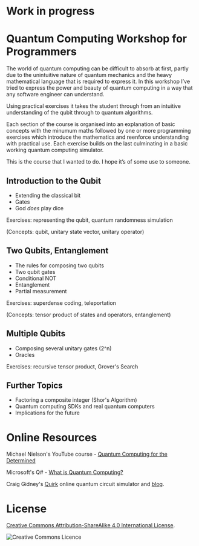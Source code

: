 # Work in progress

#
#
# Quantum Computing Workshop for Programmers

The world of quantum computing can be difficult to absorb at first, partly due to the unintuitive nature of quantum mechanics and the heavy mathematical language that is required to express it. In this workshop I’ve tried to express the power and beauty of quantum computing in a way that any software engineer can understand. 

Using practical exercises it takes the student through from an intuitive understanding of the qubit through to quantum algorithms.

Each section of the course is organised into an explanation of basic concepts with the minumum maths followed by one or more programming exercises which introduce the mathematics and reenforce understanding with practical use. Each exercise builds on the last culminating in a basic working quantum computing simulator.

This is the course that I wanted to do. I hope it’s of some use to someone.


## Introduction to the Qubit

- Extending the classical bit
- Gates
- God *does* play dice

Exercises: representing the qubit, quantum randomness simulation

(Concepts: qubit, unitary state vector, unitary operator)

## Two Qubits, Entanglement

- The rules for composing two qubits
- Two qubit gates
- Conditional NOT
- Entanglement
- Partial measurement

Exercises: superdense coding, teleportation

(Concepts: tensor product of states and operators, entanglement)

## Multiple Qubits

- Composing several unitary gates (2^n)
- Oracles

Exercises: recursive tensor product, Grover's Search

## Further Topics

- Factoring a composite integer (Shor's Algorithm)
- Quantum computing SDKs and real quantum computers
- Implications for the future

# Online Resources

Michael Nielson's YouTube course - [Quantum Computing for the Determined](https://www.youtube.com/playlist?list=PL1826E60FD05B44E4)

Microsoft's Q# - [What is Quantum Computing?](https://docs.microsoft.com/en-us/quantum/quantum-concepts-1-intro?view=qsharp-preview)

Craig Gidney's [Quirk](http://algassert.com/quirk) online quantum circuit simulator and [blog](http://algassert.com/).

# License

[Creative Commons Attribution-ShareAlike 4.0 International License](http://creativecommons.org/licenses/by-sa/4.0/).

![Creative Commons Licence](https://i.creativecommons.org/l/by-sa/4.0/88x31.png)
